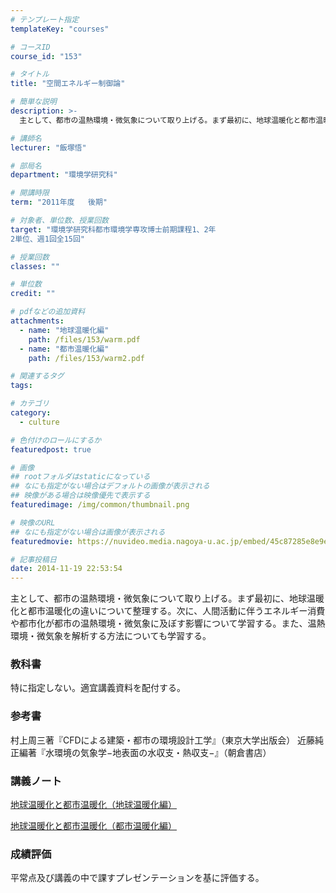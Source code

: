 ```yaml
---
# テンプレート指定
templateKey: "courses"

# コースID
course_id: "153"

# タイトル
title: "空間エネルギー制御論"

# 簡単な説明
description: >-
  主として、都市の温熱環境・微気象について取り上げる。まず最初に、地球温暖化と都市温暖化の違いについて整理する。次に、人間活動に伴うエネルギー消費や都市化が都市の温熱環境・微気象に及ぼす影響について学習...

# 講師名
lecturer: "飯塚悟"

# 部局名
department: "環境学研究科"

# 開講時限
term: "2011年度	後期"

# 対象者、単位数、授業回数
target: "環境学研究科都市環境学専攻博士前期課程1、2年
2単位、週1回全15回"

# 授業回数
classes: ""

# 単位数
credit: ""

# pdfなどの追加資料
attachments: 
  - name: "地球温暖化編" 
    path: /files/153/warm.pdf
  - name: "都市温暖化編" 
    path: /files/153/warm2.pdf

# 関連するタグ
tags:

# カテゴリ
category:
  - culture

# 色付けのロールにするか
featuredpost: true

# 画像
## rootフォルダはstaticになっている
## なにも指定がない場合はデフォルトの画像が表示される
## 映像がある場合は映像優先で表示する
featuredimage: /img/common/thumbnail.png

# 映像のURL
## なにも指定がない場合は画像が表示される
featuredmovie: https://nuvideo.media.nagoya-u.ac.jp/embed/45c87285e8e9e5aaf43e9d590b6ae3202bf37054

# 記事投稿日
date: 2014-11-19 22:53:54
---
```


主として、都市の温熱環境・微気象について取り上げる。まず最初に、地球温暖化と都市温暖化の違いについて整理する。次に、人間活動に伴うエネルギー消費や都市化が都市の温熱環境・微気象に及ぼす影響について学習する。また、温熱環境・微気象を解析する方法についても学習する。



### 教科書


特に指定しない。適宜講義資料を配付する。


### 参考書


村上周三著『CFDによる建築・都市の環境設計工学』（東京大学出版会）
近藤純正編著『水環境の気象学−地表面の水収支・熱収支−』（朝倉書店）


### 講義ノート




[地球温暖化と都市温暖化（地球温暖化編）](/files/153/warm.pdf) 


[地球温暖化と都市温暖化（都市温暖化編）](/files/153/warm2.pdf) 


### 成績評価


平常点及び講義の中で課すプレゼンテーションを基に評価する。
